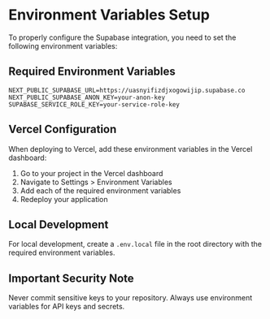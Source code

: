 # Environment Variables Setup

To properly configure the Supabase integration, you need to set the following environment variables:

## Required Environment Variables

```
NEXT_PUBLIC_SUPABASE_URL=https://uasnyifizdjxogowijip.supabase.co
NEXT_PUBLIC_SUPABASE_ANON_KEY=your-anon-key
SUPABASE_SERVICE_ROLE_KEY=your-service-role-key
```

## Vercel Configuration

When deploying to Vercel, add these environment variables in the Vercel dashboard:

1. Go to your project in the Vercel dashboard
2. Navigate to Settings > Environment Variables
3. Add each of the required environment variables
4. Redeploy your application

## Local Development

For local development, create a `.env.local` file in the root directory with the required environment variables.

## Important Security Note

Never commit sensitive keys to your repository. Always use environment variables for API keys and secrets.
